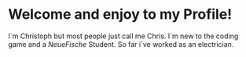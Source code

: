 # Welcome and enjoy to my Profile!
I´m Christoph but most people just call me Chris. I´m new to the coding game and a _NeueFische_ Student.
So far i´ve worked as an electrician.
